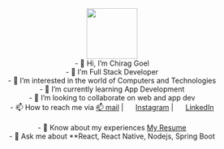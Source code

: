 <div id="header" align="center">
  <img src="https://media.giphy.com/media/M9gbBd9nbDrOTu1Mqx/giphy.gif" width="100"/>
</div>

<div align="center">
    - 👋 Hi, I’m Chirag Goel <br>
    - 💞️ I’m Full Stack Developer<br>
    - 👀 I’m interested in the world of Computers and Technologies <br>
    - 🌱 I’m currently learning App Development <br>
    - 💞️ I’m looking to collaborate on web and app dev <br>
    - 📫 How to reach me via
          <a href="mailto:chiraggoel707@gmail.com">📫 mail</a> |
        <img style="height:16px; width:16px" src="https://cdn1.iconfinder.com/data/icons/logotypes/32/circle-linkedin-512.png"/> 
              <a href="https://www.instagram.com/_deepkamboj__/">Instagram</a> | 
 <img style="height:16px; width:16px" src="https://cdn3.iconfinder.com/data/icons/2018-social-media-logotypes/1000/2018_social_media_popular_app_logo_instagram-512.png"/> 
         <a href="linkedin.com/in/deepanshu-kamboj-5aa74019a/">LinkedIn</a><br> 
  <br>  - 📄 Know about my experiences <a href="https://drive.google.com/file/d/1rjOjuK7-vWLT1ZZBchN_Vix8SpEeGTUs/view?usp=sharing](https://drive.google.com/file/d/1rjOjuK7-vWLT1ZZBchN_Vix8SpEeGTUs/view?usp=sharing">My Resume</a></br>
  - 💬 Ask me about **React, React Native, Nodejs, Spring Boot 

</div>

<br>
<br>



<br><br>
